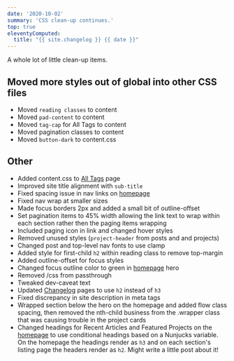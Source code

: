 ```yaml
---
date: '2020-10-02'
summary: 'CSS clean-up continues.'
top: true
eleventyComputed:
  title: "{{ site.changelog }} {{ date }}"
---
```


A whole lot of little clean-up items.

## Moved more styles out of global into other CSS files
* Moved <code>reading classes</code> to content
* Moved <code>pad-content</code> to content
* Moved <code>tag-cap</code> for All Tags to content
* Moved pagination classes to content
* Moved <code>button-dark</code> to content.css

## Other
* Added content.css to [All Tags](/tags-all) page
* Improved site title alignment with <code>sub-title</code>
* Fixed spacing issue in nav links on [homepage](/)
* Fixed nav wrap at smaller sizes
* Made focus borders 2px and added a small bit of outline-offset
* Set pagination items to 45% width allowing the link text to wrap within each section rather then the paging items wrapping
* Included paging icon in link and changed hover styles
* Removed unused styles (<code>project-header</code> from posts and and projects)
* Changed post and top-level nav fonts to use clamp
* Added style for first-child <code>h2</code> within reading class to remove top-margin
* Added outline-offset for focus styles
* Changed focus outline color to green in [homepage](/) hero
* Removed /css from passthrough
* Tweaked dev-caveat text
* Updated [Changelog](/changelog/) pages to use <code>h2</code> instead of <code>h3</code>
* Fixed discrepancy in site description in meta tags
* Wrapped section below the hero on the homepage and added flow class spacing, then removed the nth-child business from the .wrapper class that was causing trouble in the project cards
* Changed headings for Recent Articles and Featured Projects on the [homepage](/) to use conditional headings based on a Nunjucks variable. On the homepage the headings render as <code>h3</code> and on each section's listing page the headers render as <code>h2</code>. Might write a little post about it!
